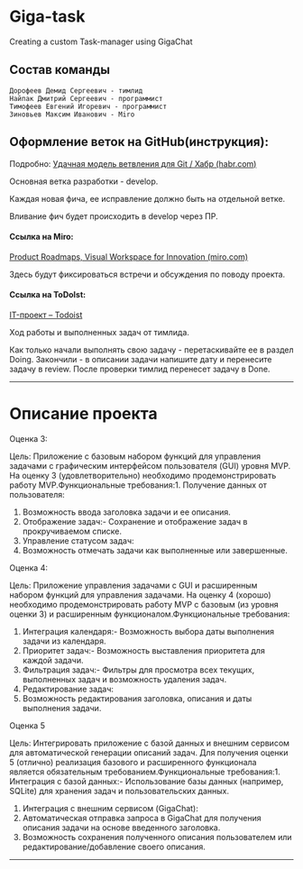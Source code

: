 # Giga-task
Creating a custom Task-manager using GigaChat

## Состав команды
	Дорофеев Демид Сергеевич - тимлид
	Найпак Дмитрий Сергеевич - программист
	Тимофеев Евгений Игоревич - программист
	Зиновьев Максим Иванович - Miro

## Оформление веток на GitHub(инструкция):
Подробно: [Удачная модель ветвления для Git / Хабр (habr.com)](https://habr.com/ru/articles/106912/)

Основная ветка разработки - develop.

Каждая новая фича, ее исправление должно быть на отдельной ветке.

Вливание фич будет происходить в develop через ПР.

#### Ссылка на Miro:
[Product Roadmaps, Visual Workspace for Innovation (miro.com)](https://miro.com/app/board/uXjVNjXMexg=/)

Здесь будут фиксироваться встречи и обсуждения по поводу проекта.

#### Ссылка на ToDoIst:
[IT-проект – Todoist](https://app.todoist.com/app/project/it-proekt-6RmjwHx5jrwwr68p)

Ход работы и выполненных задач от тимлида.

Как только начали выполнять свою задачу - перетаскивайте ее в раздел Doing. Закончили - в описании задачи напишите дату и перенесите задачу в review. После проверки тимлид перенесет задачу в Done. 

---
# Описание проекта 

Оценка 3:  

Цель: Приложение с базовым набором функций для управления задачами с графическим интерфейсом пользователя (GUI) уровня MVP. На оценку 3 (удовлетворительно) необходимо продемонстрировать работу МVP.Функциональные требования:1. Получение данных от пользователя:  
1. Возможность ввода заголовка задачи и ее описания.  
2. Отображение задач:- Сохранение и отображение задач в прокручиваемом списке.  
3. Управление статусом задач:  
4. Возможность отмечать задачи как выполненные или завершенные.  
  
Оценка 4:  
  
Цель: Приложение управления задачами с GUI и расширенным набором функций для управления задачами. На оценку 4 (хорошо) необходимо продемонстрировать работу МVP с базовым (из уровня оценки 3) и расширенным функционалом.Функциональные требования:  
1. Интеграция календаря:- Возможность выбора даты выполнения задачи из календаря.  
2. Приоритет задач:- Возможность выставления приоритета для каждой задачи.  
3. Фильтрация задач:- Фильтры для просмотра всех текущих, выполненных задач и возможность удаления задач.  
4. Редактирование задач:  
5. Возможность редактирования заголовка, описания и даты выполнения задачи.  
  
Оценка 5  
  
Цель: Интегрировать приложение с базой данных и внешним сервисом для автоматической генерации описаний задач. Для получения оценки 5 (отлично) реализация базового и расширенного функционала является обязательным требованием.Функциональные требования:1. Интеграция с базой данных:- Использование базы данных (например, SQLite) для хранения задач и пользовательских данных.  
1. Интеграция с внешним сервисом (GigaChat):  
2. Автоматическая отправка запроса в GigaChat для получения описания задачи на основе введенного заголовка.  
3. Возможность сохранения полученного описания пользователем или редактирование/добавление своего описания.

---
